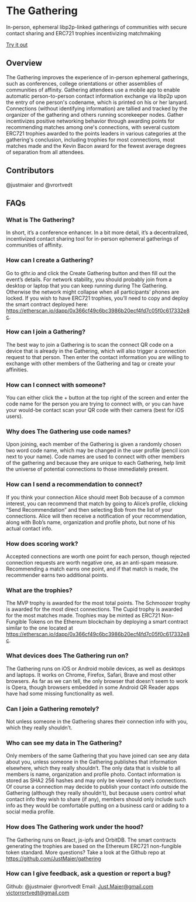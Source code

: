 # The Gathering

In-person, ephemeral libp2p-linked gatherings of communities with secure contact sharing and ERC721 trophies incentivizing matchmaking

[Try it out](https://quisest.com)

## Overview

The Gathering improves the experience of in-person ephemeral gatherings, such as conferences, college orientations or other assemblies of communities of affinity.  Gathering attendees use a mobile app to enable automatic person-to-person contact information exchange via libp2p upon the entry of one person's codename, which is printed on his or her lanyard.  Connections (without identifying information) are tallied and tracked by the organizer of the gathering and others running scorekeeper nodes.  Gather incentivizes positive networking behavior through awarding points for recommending matches among one's connections, with several custom ERC721 trophies awarded to the points leaders in various categories at the gathering's conclusion, including trophies for most connections, most matches made and the Kevin Bacon award for the fewest average degrees of separation from all attendees. 

## Contributors

@justmaier and @vrortvedt

## FAQs
### What is The Gathering?
In short, it’s a conference enhancer.  In a bit more detail, it’s a decentralized, incentivized contact sharing tool for in-person ephemeral gatherings of communities of affinity.

### How can I create a Gathering?
Go to gthr.io and click the Create Gathering button and then fill out the event’s details.  For network stability, you should probably join from a desktop or laptop that you can keep running during The Gathering.  Otherwise the network might collapse when all participants’ phones are locked. If you wish to have ERC721 trophies, you’ll need to copy and deploy the smart contract deployed here: https://etherscan.io/dapp/0x366cf49c6bc3986b20ecf4fd7c05f0c617332e8c.  

### How can I join a Gathering?
The best way to join a Gathering is to scan the connect QR code on a device that is already in the Gathering, which will also trigger a connection request to that person.  Then enter the contact information you are willing to exchange with other members of the Gathering and tag or create your affinities.

### How can I connect with someone?
You can either click the + button at the top right of the screen and enter the code name for the person you are trying to connect with, or you can have your would-be contact scan your QR code with their camera (best for iOS users).

### Why does The Gathering use code names?
Upon joining, each member of the Gathering is given a randomly chosen two word code name, which may be changed in the user profile (pencil icon next to your name).  Code names are used to connect with other members of the gathering and because they are unique to each Gathering, help limit the universe of potential connections to those immediately present.   

### How can I send a recommendation to connect?
If you think your connection Alice should meet Bob because of a common interest, you can recommend that match by going to Alice’s profile, clicking “Send Recommendation” and then selecting Bob from the list of your connections.  Alice will then receive a notification of your recommendation, along with Bob’s name, organization and profile photo, but none of his actual contact info.

### How does scoring work?
Accepted connections are worth one point for each person, though rejected connection requests are worth negative one, as an anti-spam measure.  Recommending a match earns one point, and if that match is made, the recommender earns two additional points.

### What are the trophies?
The MVP trophy is awarded for the most total points.  The Schmoozer trophy is awarded for the most direct connections.  The Cupid trophy is awarded for the most matches made.  Trophies may be minted as ERC721 Non-Fungible Tokens on the Ethereum blockchain by deploying a  smart contract similar to the one located at https://etherscan.io/dapp/0x366cf49c6bc3986b20ecf4fd7c05f0c617332e8c.

### What devices does The Gathering run on?
The Gathering runs on iOS or Android mobile devices, as well as desktops and laptops.  It works on Chrome, Firefox, Safari, Brave and most other browsers.  As far as we can tell, the only browser that doesn’t seem to work is Opera, though browsers embedded in some Android QR Reader apps have had some missing functionality as well.

### Can I join a Gathering remotely?
Not unless someone in the Gathering shares their connection info with you, which they really shouldn’t.

### Who can see my data in The Gathering?
Only members of the same Gathering that you have joined can see any data about you, unless someone in the Gathering publishes that information elsewhere, which they really shouldn’t.  The only data that is visible to all members is name, organization and profile photo.  Contact information is stored as SHA2 256 hashes and may only be viewed by one’s connections.  Of course a connection may decide to publish your contact info outside the Gathering (although they really shouldn’t), but because users control what contact info they wish to share (if any), members should only include such info as they would be comfortable putting on a business card or adding to a social media profile.

### How does The Gathering work under the hood?
The Gathering runs on React, js-ipfs and OrbitDB.  The smart contracts generating the trophies are based on the Ethereum ERC721 non-fungible token standard.  More questions? Take a look at the Github repo at https://github.com/JustMaier/gathering

### How can I give feedback, ask a question or report a bug?
Github: @justmaier @vrortvedt
Email: Just.Maier@gmail.com victorrortvedt@gmail.com

